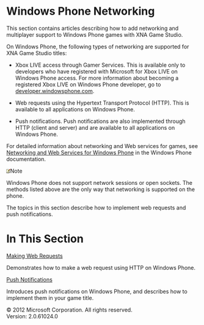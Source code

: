 ﻿

# Windows Phone Networking

This section contains articles describing how to add networking and multiplayer support to Windows Phone games with XNA Game Studio.

On Windows Phone, the following types of networking are supported for XNA Game Studio titles:

*   Xbox LIVE access through Gamer Services. This is available only to developers who have registered with Microsoft for Xbox LIVE on Windows Phone access. For more information about becoming a registered Xbox LIVE on Windows Phone developer, go to [developer.windowsphone.com](http://developer.windowsphone.com).
    
*   Web requests using the Hypertext Transport Protocol (HTTP). This is available to all applications on Windows Phone.
    
*   Push notifications. Push notifications are also implemented through HTTP (client and server) and are available to all applications on Windows Phone.
    

For detailed information about networking and Web services for games, see [Networking and Web Services for Windows Phone](http://go.microsoft.com/fwlink/?LinkId=254758) in the Windows Phone documentation.

![](note.gif)Note

Windows Phone does not support network sessions or open sockets. The methods listed above are the only way that networking is supported on the phone.

The topics in this section describe how to implement web requests and push notifications.

# In This Section

[Making Web Requests](WebRequestPhone.md)

Demonstrates how to make a web request using HTTP on Windows Phone.

[Push Notifications](PushNotificationsPhone.md)

Introduces push notifications on Windows Phone, and describes how to implement them in your game title.

© 2012 Microsoft Corporation. All rights reserved.  
Version: 2.0.61024.0